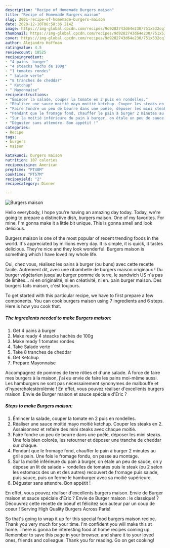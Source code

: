 ```yaml
---
description: "Recipe of Homemade Burgers maison"
title: "Recipe of Homemade Burgers maison"
slug: 2001-recipe-of-homemade-burgers-maison
date: 2020-12-10T08:58:36.214Z
image: https://img-global.cpcdn.com/recipes/9d9282743d64e230/751x532cq70/burgers-maison-photo-principale-de-la-recette.jpg
thumbnail: https://img-global.cpcdn.com/recipes/9d9282743d64e230/751x532cq70/burgers-maison-photo-principale-de-la-recette.jpg
cover: https://img-global.cpcdn.com/recipes/9d9282743d64e230/751x532cq70/burgers-maison-photo-principale-de-la-recette.jpg
author: Alejandro Hoffman
ratingvalue: 4.5
reviewcount: 18525
recipeingredient:
- "4 pains  burger"
- "4 steacks hachs de 100g"
- "1 tomates rondes"
- " Salade verte"
- "8 tranches de cheddar"
- " Ketchup"
- " Mayonnaise"
recipeinstructions:
- "Émincer la salade, couper la tomate en 2 puis en rondelles."
- "Réaliser une sauce moitié mayo moitié ketchup. Couper les steaks en 2. Assaisonnez et refaire des mini steaks avec chaque moitié."
- "Faire fondre un peu de beurre dans une poêle, déposer les mini steaks. Une fois bien colorés, les retourner et déposer une tranche de cheddar sur chaque."
- "Pendant que le fromage fond, chauffer le pain à burger 2 minutes au grille pain. Une fois le fromage fondu, on passe au montage."
- "Sur la moitié inférieure du pain à burger, on étale un peu de sauce, on y dépose un lit de salade + rondelles de tomates puis le steak (ou 2 selon les estomacs des un et des autres) recouvert de fromage puis salade, puis sauce, puis on ferme le hamburger avec sa moitié supérieure."
- "Déguster sans attendre. Bon appétit !"
categories:
- Recipe
tags:
- burgers
- maison

katakunci: burgers maison 
nutrition: 107 calories
recipecuisine: American
preptime: "PT40M"
cooktime: "PT57M"
recipeyield: "2"
recipecategory: Dinner

---
```



![Burgers maison](https://img-global.cpcdn.com/recipes/9d9282743d64e230/751x532cq70/burgers-maison-photo-principale-de-la-recette.jpg)

Hello everybody, I hope you're having an amazing day today. Today, we're going to prepare a distinctive dish, burgers maison. One of my favorites. For mine, I'm gonna make it a little bit unique. This is gonna smell and look delicious.

Burgers maison is one of the most popular of recent trending foods in the world. It's appreciated by millions every day. It is simple, it is quick, it tastes delicious. They're nice and they look wonderful. Burgers maison is something which I have loved my whole life.

Oui, chez vous, réalisez les pains à burger (ou buns) avec cette recette facile. Autrement dit, avec une ribambelle de burgers maison originaux ! Du burger végétarien jusqu&#39;au burger pomme de terre, le sandwich US n&#39;a pas de limites… ni en originalité, ni en créativité, ni en. pain burger maison. Des burgers faits maison, c&#39;est toujours.


To get started with this particular recipe, we have to first prepare a few components. You can cook burgers maison using 7 ingredients and 6 steps. Here is how you cook that.

<!--inarticleads1-->

##### The ingredients needed to make Burgers maison:

1. Get 4 pains à burger
1. Make ready 4 steacks hachés de 100g
1. Make ready 1 tomates rondes
1. Take  Salade verte
1. Take 8 tranches de cheddar
1. Get  Ketchup
1. Prepare  Mayonnaise


Accompagnez de pommes de terre rôties et d&#39;une salade. À force de faire mes burgers à la maison, j&#39;ai eu envie de faire les pains moi-même aussi. Les hamburgers ne sont pas nécessairement synonymes de malbouffe et d&#39;hypercholestérolémie ! En effet, vous pouvez réaliser d&#39;excellents burgers maison. Envie de Burger maison et sauce spéciale d&#39;Eric ? 

<!--inarticleads2-->

##### Steps to make Burgers maison:

1. Émincer la salade, couper la tomate en 2 puis en rondelles.
1. Réaliser une sauce moitié mayo moitié ketchup. Couper les steaks en 2. Assaisonnez et refaire des mini steaks avec chaque moitié.
1. Faire fondre un peu de beurre dans une poêle, déposer les mini steaks. Une fois bien colorés, les retourner et déposer une tranche de cheddar sur chaque.
1. Pendant que le fromage fond, chauffer le pain à burger 2 minutes au grille pain. Une fois le fromage fondu, on passe au montage.
1. Sur la moitié inférieure du pain à burger, on étale un peu de sauce, on y dépose un lit de salade + rondelles de tomates puis le steak (ou 2 selon les estomacs des un et des autres) recouvert de fromage puis salade, puis sauce, puis on ferme le hamburger avec sa moitié supérieure.
1. Déguster sans attendre. Bon appétit !


En effet, vous pouvez réaliser d&#39;excellents burgers maison. Envie de Burger maison et sauce spéciale d&#39;Eric ? Envie de Burger maison : le classique! ? Découvrez cette recette de boeuf et félicitez son auteur par un coup de coeur ! Serving High Quality Burgers Across Paris! 

So that's going to wrap it up for this special food burgers maison recipe. Thank you very much for your time. I'm confident you will make this at home. There is gonna be interesting food at home recipes coming up. Remember to save this page in your browser, and share it to your loved ones, friends and colleague. Thank you for reading. Go on get cooking!
